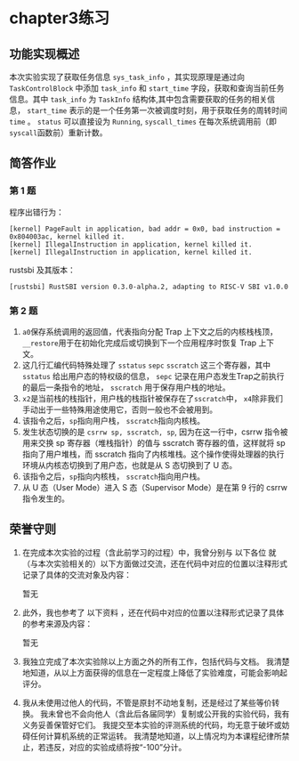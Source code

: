 # chapter3练习

## 功能实现概述

本次实验实现了获取任务信息 `sys_task_info` ，其实现原理是通过向 `TaskControlBlock` 中添加 `task_info` 和 `start_time` 字段，获取和查询当前任务信息。其中 `task_info` 为 `TaskInfo` 结构体,其中包含需要获取的任务的相关信息， `start_time` 表示的是一个任务第一次被调度时刻，用于获取任务的周转时间 `time` 。 `status` 可以直接设为 `Running`,  `syscall_times` 在每次系统调用前（即`syscall`函数前）重新计数。

## 简答作业

### 第 1 题

程序出错行为：
```
[kernel] PageFault in application, bad addr = 0x0, bad instruction = 0x804003ac, kernel killed it.
[kernel] IllegalInstruction in application, kernel killed it.
[kernel] IllegalInstruction in application, kernel killed it.
```

rustsbi 及其版本：

```
[rustsbi] RustSBI version 0.3.0-alpha.2, adapting to RISC-V SBI v1.0.0
```

### 第 2 题

1. `a0`保存系统调用的返回值，代表指向分配 Trap 上下文之后的内核栈栈顶，`__restore`用于在初始化完成后或切换到下一个应用程序时恢复 Trap 上下文。
2.  这几行汇编代码特殊处理了 `sstatus` `sepc` `sscratch` 这三个寄存器，其中 `sstatus` 给出用户态的特权级的信息， `sepc` 记录在用户态发生Trap之前执行的最后一条指令的地址， `sscratch` 用于保存用户栈的地址。
3.  `x2`是当前栈的栈指针，用户栈的栈指针被保存在了`sscratch`中， `x4`除非我们手动出于一些特殊用途使用它，否则一般也不会被用到。
4.  该指令之后，`sp`指向用户栈， `sscratch`指向内核栈。
5.  发生状态切换的是 `csrrw sp, sscratch, sp`, 因为在这一行中，csrrw 指令被用来交换 sp 寄存器（堆栈指针）的值与 sscratch 寄存器的值，这样就将 sp 指向了用户堆栈，而 sscratch 指向了内核堆栈。这个操作使得处理器的执行环境从内核态切换到了用户态，也就是从 S 态切换到了 U 态。
6.  该指令之后，`sp`指向内核栈， `sscratch`指向用户栈。
7.  从 U 态（User Mode）进入 S 态（Supervisor Mode）是在第 9 行的 csrrw 指令发生的。
   
## 荣誉守则

1. 在完成本次实验的过程（含此前学习的过程）中，我曾分别与 以下各位 就（与本次实验相关的）以下方面做过交流，还在代码中对应的位置以注释形式记录了具体的交流对象及内容：

    暂无

2. 此外，我也参考了 以下资料 ，还在代码中对应的位置以注释形式记录了具体的参考来源及内容：

    暂无

3. 我独立完成了本次实验除以上方面之外的所有工作，包括代码与文档。 我清楚地知道，从以上方面获得的信息在一定程度上降低了实验难度，可能会影响起评分。

4. 我从未使用过他人的代码，不管是原封不动地复制，还是经过了某些等价转换。 我未曾也不会向他人（含此后各届同学）复制或公开我的实验代码，我有义务妥善保管好它们。 我提交至本实验的评测系统的代码，均无意于破坏或妨碍任何计算机系统的正常运转。 我清楚地知道，以上情况均为本课程纪律所禁止，若违反，对应的实验成绩将按“-100”分计。
